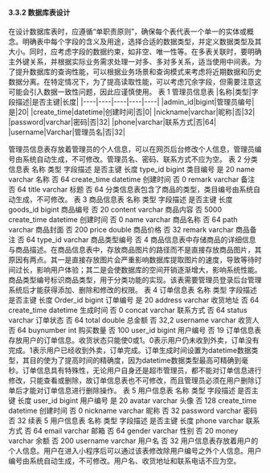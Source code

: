#### 3.3.2 数据库表设计
在设计数据库表时，应遵循“单职责原则”，确保每个表代表一个单一的实体或概念。明确表中每个字段的含义及用途，选择合适的数据类型，并定义数据类型及其大小。同时，应考虑字段的数据约束，如非空、唯一性等。在多表关联时，要明确主外键关系，并根据实际业务需求处理一对多、多对多关系，适当使用中间表。为了提升数据库的查询性能，可以根据业务场景和查询模式来考虑将近期数据和历史数据分离。在特定情况下，为了提高读取性能，可以考虑冗余字段，但需要注意这可能会引入数据一致性问题，因此应谨慎使用。
表 1 管理员信息表
|名称|类型|字段描述|是否主键|长度|
|----|----|----|----|----|
|admin_id|bigint|管理员编号|是|20|
|create_time|datetime|创建时间|否|0|
|nickname|varchar|昵称|否|32|
|password|varchar|密码|否|32|
|phone|varchar|联系方式|否|64|
|username|Varchar|管理员名|否|32|

管理员信息表存放着管理员的个人信息，可以在网页后台修改个人信息，管理员编号由系统自动生成，不可修改。管理员名、密码、联系方式不应为空。
表 2 分类信息表
名称	类型	字段描述	是否主键	长度
type_id	bigint	类目编号	是	20
name	varchar 	名称	否	64
create_time	datetime 	创建时间	否	0
remark	varchar 	备注	否	64
title	 varchar	标题	否	64
分类信息表包含了商品的类型，类目编号由系统自动生成，不可修改。 
表 3 商品信息表
名称	类型	字段描述	是否主键	长度
goods_id	bigint	商品编号	否	20
content	varchar 	商品内容	否	5000
create_time	datetime 	创建时间	否	0
name	varchar 	商品名称	否	64
path	varchar 	商品封面	否	200
price	double	商品价格	否	32
remark	varchar	商品备注	否	64
type_id	varchar	商品类型编号	否	4
商品信息表中存储商品的详细信息与商品描述。在商品信息表中，存放商品图片的路径而不是直接存放商品图片，其原因有两点。其一是直接存放图片会严重影响数据库提取图片的速度，导致等待时间过长，影响用户体验；其二是会使数据库的空间开销逐渐增大，影响系统性能。商品类型编号标识商品类型，用于分类功能的实现。该表需要管理员登录后台管理系统后才能获得添加、删除和修改的权限。
表 4 订单信息表
名称	类型	字段描述	是否主键	长度
Order_id	bigint	订单编号	是	20
address	 varchar  	收货地址	否	64
create_time	datetime 	生成时间	否	0
concat	 varchar  	联系方式	否	64
status	varchar 	订单状态	否	64
total	double	总金额	否	32,2
username	varchar	收货人	否	64
buynumber	int	购买数量	否	100
user_id	bigint	用户编号	否	19
订单信息表存放用户的订单信息。收货状态只能使0或1。0表示用户仍未收到外卖，订单没有完成。1表示用户已经收到外卖，订单完成。订单生成时间设置为datetime数据类型，其目的使为了提高时间的精确度，因为datetime数据类型最高可精确到毫秒。订单信息具有特殊性，无论用户自身还是超市管理员，都不能对订单信息进行修改，只能查看或删除，故订单信息表也不可修改，而且管理员必须在用户删除订单后才能对订单信息进行删除操作。
表 5 用户信息表
名称	类型	字段描述	是否主键	长度
user_id	bigint	用户编号	是	20
avatar	varchar 	头像	否	128
create_time	datetime 	创建时间	否	0
nickname	varchar	昵称	否	32
password	 varchar	密码	否	32
续表 5 用户信息表
名称	类型	字段描述	是否主键	长度
phone	varchar	联系方式	否	64
email	varchar	邮箱	否	64
gender	varchar	性别	否	20
money	varchar	余额	否	200
username	varchar	用户名	否	32
用户信息表存放着用户的个人信息。用户在进入小程序后可以通过该表修改除用户编号之外个人信息。用户编号由系统自动生成，不可修改。用户名、收货地址和联系电话不应为空。
